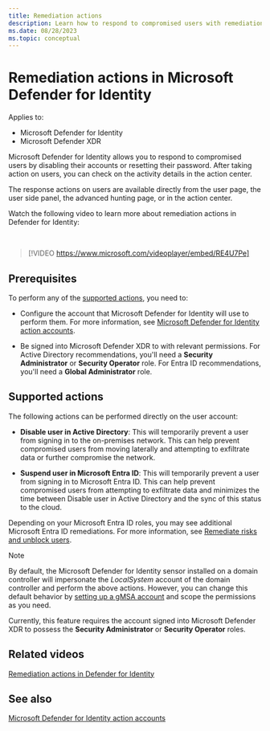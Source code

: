 ```yaml
---
title: Remediation actions
description: Learn how to respond to compromised users with remediation actions in Microsoft Defender for Identity
ms.date: 08/28/2023
ms.topic: conceptual
---
```


# Remediation actions in Microsoft Defender for Identity

Applies to:

- Microsoft Defender for Identity
- Microsoft Defender XDR

Microsoft Defender for Identity allows you to respond to compromised users by disabling their accounts or resetting their password. After taking action on users, you can check on the activity details in the action center.

The response actions on users are available directly from the user page, the user side panel, the advanced hunting page, or in the action center.

Watch the following video to learn more about remediation actions in Defender for Identity:

<br>

> [!VIDEO https://www.microsoft.com/videoplayer/embed/RE4U7Pe]


## Prerequisites

To perform any of the [supported actions](#supported-actions), you need to:

- Configure the account that Microsoft Defender for Identity will use to perform them.  For more information, see [Microsoft Defender for Identity action accounts](manage-action-accounts.md).

- Be signed into Microsoft Defender XDR to with relevant permissions. For Active Directory recommendations, you'll need a **Security Administrator** or **Security Operator** role. For Entra ID recommendations, you'll need a **Global Administrator** role.

## Supported actions

The following actions can be performed directly on the user account:

- **Disable user in Active Directory**: This will temporarily prevent a user from signing in to the on-premises network. This can help prevent compromised users from moving laterally and attempting to exfiltrate data or further compromise the network.

- **Suspend user in Microsoft Entra ID**: This will temporarily prevent a user from signing in to Microsoft Entra ID. This can help prevent compromised users from attempting to exfiltrate data and minimizes the time between Disable user in Active Directory and the sync of this status to the cloud.

Depending on your Microsoft Entra ID roles, you may see additional Microsoft Entra ID remediations. For more information, see [Remediate risks and unblock users](/entra/id-protection/howto-identity-protection-remediate-unblock).

> [!NOTE]
> By default, the Microsoft Defender for Identity sensor installed on a domain controller will impersonate the *LocalSystem* account of the domain controller and perform the above actions. However, you can change this default behavior by [setting up a gMSA account](manage-action-accounts.md) and scope the permissions as you need.


Currently, this feature requires the account signed into Microsoft Defender XDR to possess the **Security Administrator** or **Security Operator** roles.

## Related videos

[Remediation actions in Defender for Identity](https://www.microsoft.com/videoplayer/embed/RE4U7Pe)

## See also

[Microsoft Defender for Identity action accounts](manage-action-accounts.md)
